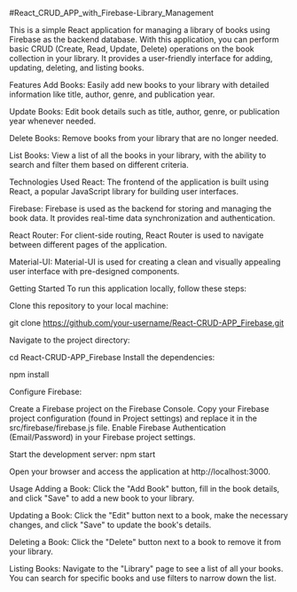 #React_CRUD_APP_with_Firebase-Library_Management

This is a simple React application for managing a library of books using Firebase as the backend database. With this application, you can perform basic CRUD (Create, Read, Update, Delete) operations on the book collection in your library. It provides a user-friendly interface for adding, updating, deleting, and listing books.

Features
Add Books: Easily add new books to your library with detailed information like title, author, genre, and publication year.

Update Books: Edit book details such as title, author, genre, or publication year whenever needed.

Delete Books: Remove books from your library that are no longer needed.

List Books: View a list of all the books in your library, with the ability to search and filter them based on different criteria.

Technologies Used
React: The frontend of the application is built using React, a popular JavaScript library for building user interfaces.

Firebase: Firebase is used as the backend for storing and managing the book data. It provides real-time data synchronization and authentication.

React Router: For client-side routing, React Router is used to navigate between different pages of the application.

Material-UI: Material-UI is used for creating a clean and visually appealing user interface with pre-designed components.

Getting Started
To run this application locally, follow these steps:

Clone this repository to your local machine:

git clone https://github.com/your-username/React-CRUD-APP_Firebase.git

Navigate to the project directory:

cd React-CRUD-APP_Firebase
Install the dependencies:

npm install

Configure Firebase:

Create a Firebase project on the Firebase Console.
Copy your Firebase project configuration (found in Project settings) and replace it in the src/firebase/firebase.js file.
Enable Firebase Authentication (Email/Password) in your Firebase project settings.

Start the development server:
npm start

Open your browser and access the application at http://localhost:3000.

Usage
Adding a Book: Click the "Add Book" button, fill in the book details, and click "Save" to add a new book to your library.

Updating a Book: Click the "Edit" button next to a book, make the necessary changes, and click "Save" to update the book's details.

Deleting a Book: Click the "Delete" button next to a book to remove it from your library.

Listing Books: Navigate to the "Library" page to see a list of all your books. You can search for specific books and use filters to narrow down the list.
